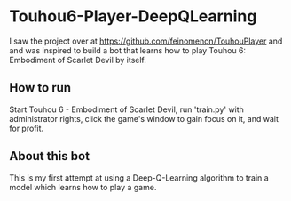 # Touhou6-Player-DeepQLearning
I saw the project over at https://github.com/feinomenon/TouhouPlayer and and was inspired to build a bot that learns how to play Touhou 6: Embodiment of Scarlet Devil by itself.

How to run
------------
Start Touhou 6 - Embodiment of Scarlet Devil, run 'train.py' with administrator rights, click the game's window to gain focus on it, and wait for profit.

About this bot
-------------
This is my first attempt at using a Deep-Q-Learning algorithm to train a model which learns how to play a game.

